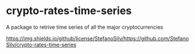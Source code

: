 # crypto-rates-time-series
A package to retrive time series of all the major cryptocurrencies


https://img.shields.io/github/license/StefanoSilv/https://github.com/StefanoSilv/crypto-rates-time-series

